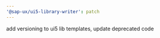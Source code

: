 ```yaml
---
'@sap-ux/ui5-library-writer': patch
---
```


add versioning to ui5 lib templates, update deprecated code
